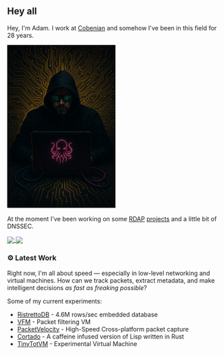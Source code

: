 ## Hey all

Hey, I'm Adam. I work at [Cobenian](https://github.com/Cobenian) and somehow I've been in this field for 28 years.


<img src="nonlogo.png" alt="nonlogo" width="50%" />


At the moment I've been working on some [RDAP](https://github.com/icann/icann-rdap/) [projects](https://github.com/icann/rdap-conformance-tool) and a little bit of DNSSEC.


<a href="https://github.com/anuraghazra/github-readme-stats">
  <img height=200 align="center" src="https://github-readme-stats.vercel.app/api?username=MonkeyIsNull&show_icons=true&theme=transparent" />
</a>
<a href="https://github.com/anuraghazra/github-readme-stats">
  <img height=200 align="center" src="https://github-readme-stats.vercel.app/api/top-langs?username=MonkeyIsNull&layout=compact&langs_count=8&card_width=320&theme=transparent" />
</a>


### ⚙️  Latest Work

Right now, I'm all about speed — especially in low-level networking and virtual machines. How can we track packets, extract metadata, and make intelligent decisions *as fast as freaking possible*?

Some of my current experiments:


  - [RistrettoDB](https://github.com/MonkeyIsNull/RistrettoDB) - 4.6M rows/sec embedded database
  - [VFM](https://github.com/MonkeyIsNull/velocity-filter-machine) - Packet filtering VM
  - [PacketVelocity](https://github.com/MonkeyIsNull/PacketVelocity) - High-Speed Cross-platform packet capture
  - [Cortado](https://github.com/MonkeyIsNull/cortado) - A caffeine infused version of Lisp written in Rust
  - [TinyTotVM](https://github.com/MonkeyIsNull/TinyTotVM) - Experimental Virtual Machine


